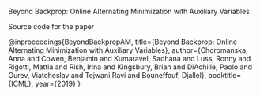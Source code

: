 Beyond Backprop: Online Alternating Minimization with Auxiliary Variables

Source code for the paper

@inproceedings{BeyondBackpropAM,
title={Beyond Backprop: Online Alternating Minimization with Auxiliary Variables},
author={Choromanska, Anna and Cowen, Benjamin and Kumaravel, Sadhana and Luss, 
        Ronny and Rigotti, Mattia and Rish, Irina and Kingsbury, Brian and DiAchille, 
        Paolo and Gurev, Viatcheslav and Tejwani,Ravi and Bouneffouf, Djallel},
booktitle={ICML},
year={2019}
}

